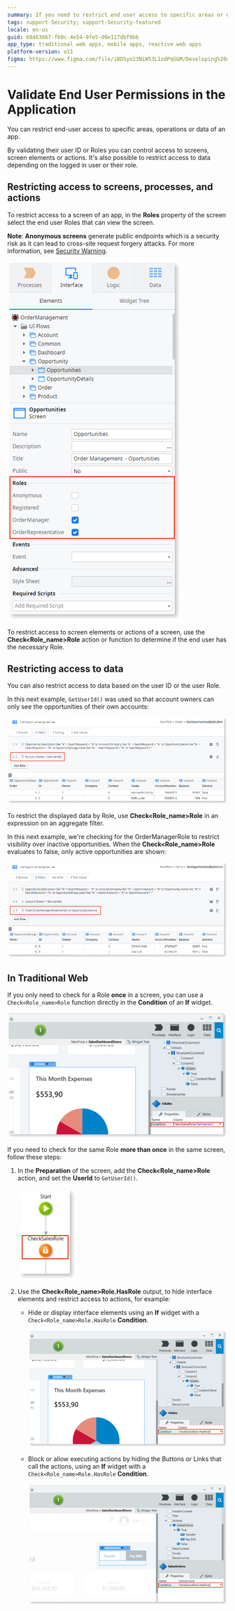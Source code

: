 ```yaml
---
summary: If you need to restrict end user access to specific areas or operations in an application, you must validate their permissions.
tags: support-Security; support-Security-featured
locale: en-us
guid: 68463867-fb0c-4e54-9fe5-d0e117dbf9bb
app_type: traditional web apps, mobile apps, reactive web apps
platform-version: o11
figma: https://www.figma.com/file/iBD5yo23NiW53L1zdPqGGM/Developing%20an%20Application?node-id=280:120
---
```


# Validate End User Permissions in the Application

You can restrict end-user access to specific areas, operations or data of an app.

By validating their user ID or Roles you can control access to screens, screen elements or actions. It's also possible to restrict access to data depending on the logged in user or their role.

## Restricting access to screens, processes, and actions

To restrict access to a screen of an app, in the **Roles** property of the screen select the end user Roles that can view the screen.

**Note**: **Anonymous screens** generate public endpoints which is a  security risk as it can lead to cross-site request forgery attacks. For more information, see [Security Warning](../../../ref/errors-and-warnings/warnings/security-warning.md). 

![Screenshot showing how to validate end user permissions for a screen in an application](images/valdiate-screen-ss.png "Screen Roles Validation")

To restrict access to screen elements or actions of a screen, use the **Check&lt;Role_name&gt;Role** action or function to determine if the end user has the necessary Role.

## Restricting access to data

You can also restrict access to data based on the user ID or the user Role.

In this next example, `GetUserId()` was used so that account owners can only see the opportunities of their own accounts:

![Example of restricting data access based on user ID using GetUserId function](images/validate-user-ss.png "User Data Access Validation")

To restrict the displayed data by Role, use **Check&lt;Role_name&gt;Role** in an expression on an aggregate filter.

In this next example, we're checking for the OrderManagerRole to restrict visibility over inactive opportunities. When the **Check&lt;Role_name&gt;Role** evaluates to false, only active opportunities are shown:

![Example of restricting data visibility by user role using Check<Role_name>Role function](images/validate-role-ss.png "Role-based Data Access Validation")

## In Traditional Web

If you only need to check for a Role **once** in a screen, you can use a `Check<Role_name>Role` function directly in the **Condition** of an **If** widget.

![Screenshot demonstrating how to check for a user role once using a Check<Role_name>Role function in a Traditional Web app](images/validate-one-ui-element-ss.png "Single Role Check in Traditional Web")

If you need to check for the same Role **more than once** in the same screen, follow these steps:

1. In the **Preparation** of the screen, add the **Check&lt;Role_name&gt;Role** action, and set the **UserId** to `GetUserId()`.

    ![Image showing the preparation steps for checking a user role multiple times on a screen](images/validate-preparation-role-ss.png "Preparation for Role Check")

1. Use the **Check&lt;Role_name&gt;Role\.HasRole** output, to hide interface elements and restrict access to actions, for example:

    * Hide or display interface elements using an **If** widget with a `Check<Role_name>Role.HasRole` **Condition**.

        ![Screenshot illustrating how to restrict access to an interface element using the Check<Role_name>Role action](images/validate-ui-element-ss.png "Interface Element Access Restriction")

    * Block or allow executing actions by hiding the Buttons or Links that call the actions, using an **If** widget with a `Check<Role_name>Role.HasRole` **Condition**.

        ![Screenshot showing how to restrict access to a button that calls an action based on user roles](images/validate-button-ss.png "Action Access Restriction")
